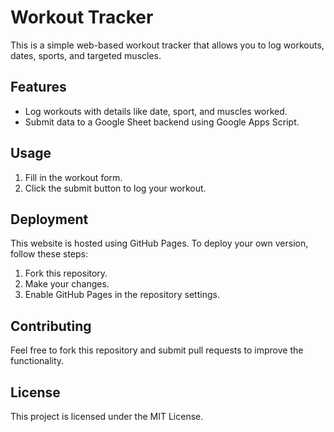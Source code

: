 # Workout Tracker

This is a simple web-based workout tracker that allows you to log workouts, dates, sports, and targeted muscles.

## Features

- Log workouts with details like date, sport, and muscles worked.
- Submit data to a Google Sheet backend using Google Apps Script.

## Usage

1. Fill in the workout form.
2. Click the submit button to log your workout.

## Deployment

This website is hosted using GitHub Pages. To deploy your own version, follow these steps:
1. Fork this repository.
2. Make your changes.
3. Enable GitHub Pages in the repository settings.

## Contributing

Feel free to fork this repository and submit pull requests to improve the functionality.

## License

This project is licensed under the MIT License.
